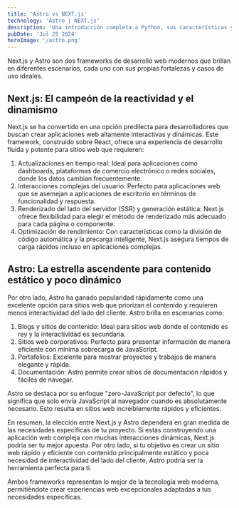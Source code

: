 ```yaml
---
title: 'Astro vs NEXT.js'
technology: 'Astro | NEXT.js'
description: 'Una introducción completa a Python, sus características y por qué es tan popular en el mundo de la programación.'
pubDate: 'Jul 25 2024'
heroImage: '/astro.png'
---
```

Next.js y Astro son dos frameworks de desarrollo web modernos que brillan en diferentes escenarios, cada uno con sus propias fortalezas y casos de uso ideales.

## Next.js: El campeón de la reactividad y el dinamismo
Next.js se ha convertido en una opción predilecta para desarrolladores que buscan crear aplicaciones web altamente interactivas y dinámicas. Este framework, construido sobre React, ofrece una experiencia de desarrollo fluida y potente para sitios web que requieren:
1. Actualizaciones en tiempo real: Ideal para aplicaciones como dashboards, plataformas de comercio electrónico o redes sociales, donde los datos cambian frecuentemente.
2. Interacciones complejas del usuario: Perfecto para aplicaciones web que se asemejan a aplicaciones de escritorio en términos de funcionalidad y respuesta.
3. Renderizado del lado del servidor (SSR) y generación estática: Next.js ofrece flexibilidad para elegir el método de renderizado más adecuado para cada página o componente.
4. Optimización de rendimiento: Con características como la división de código automática y la precarga inteligente, Next.js asegura tiempos de carga rápidos incluso en aplicaciones complejas.

## Astro: La estrella ascendente para contenido estático y poco dinámico
Por otro lado, Astro ha ganado popularidad rápidamente como una excelente opción para sitios web que priorizan el contenido y requieren menos interactividad del lado del cliente. Astro brilla en escenarios como:
1. Blogs y sitios de contenido: Ideal para sitios web donde el contenido es rey y la interactividad es secundaria.
2. Sitios web corporativos: Perfecto para presentar información de manera eficiente con mínima sobrecarga de JavaScript.
3. Portafolios: Excelente para mostrar proyectos y trabajos de manera elegante y rápida.
4. Documentación: Astro permite crear sitios de documentación rápidos y fáciles de navegar.

Astro se destaca por su enfoque "zero-JavaScript por defecto", lo que significa que solo envía JavaScript al navegador cuando es absolutamente necesario. Esto resulta en sitios web increíblemente rápidos y eficientes.

En resumen, la elección entre Next.js y Astro dependerá en gran medida de las necesidades específicas de tu proyecto. Si estás construyendo una aplicación web compleja con muchas interacciones dinámicas, Next.js podría ser tu mejor apuesta. Por otro lado, si tu objetivo es crear un sitio web rápido y eficiente con contenido principalmente estático y poca necesidad de interactividad del lado del cliente, Astro podría ser la herramienta perfecta para ti.

Ambos frameworks representan lo mejor de la tecnología web moderna, permitiéndote crear experiencias web excepcionales adaptadas a tus necesidades específicas.